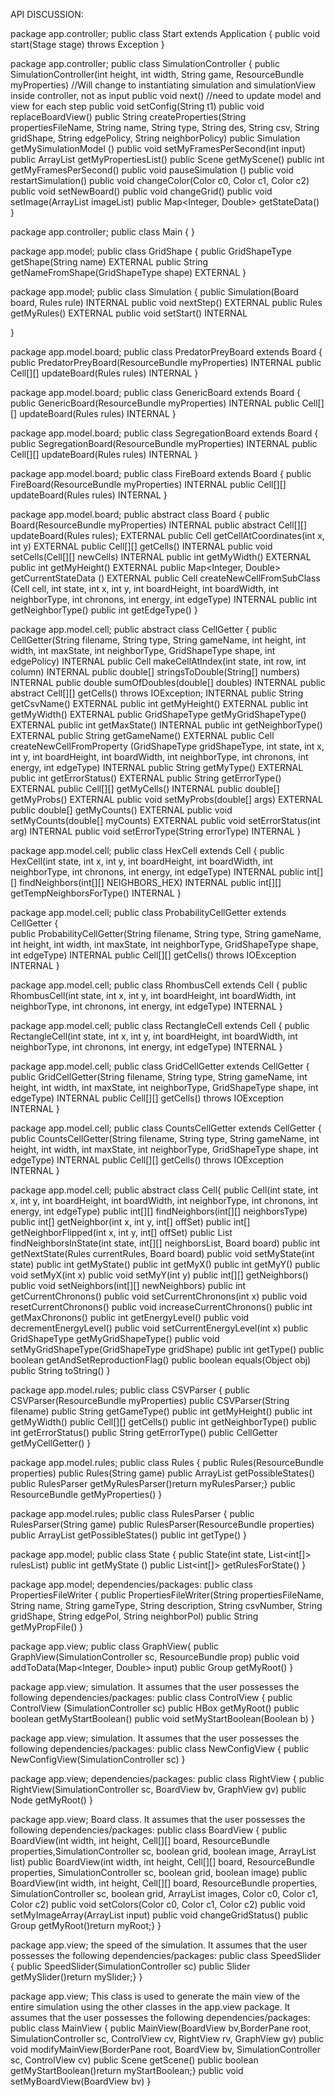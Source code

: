 API DISCUSSION:

package app.controller;
public class Start extends Application {
      public void start(Stage stage) throws Exception
}

package app.controller;
public class SimulationController {
      public SimulationController(int height, int width, String game, ResourceBundle myProperties) //Will change to instantiating simulation and simulationView inside controller, not as input
    public void next() //need to update model and view for each step
    public void setConfig(String t1)
    public void replaceBoardView()
    public String createProperties(String propertiesFileName, String name, String type, String des, String csv, String gridShape, String edgePolicy, String neighborPolicy)
    public Simulation getMySimulationModel ()
    public void setMyFramesPerSecond(int input)
    public ArrayList<String> getMyPropertiesList()
    public Scene getMyScene()
    public int getMyFramesPerSecond()
    public void pauseSimulation ()
    public void restartSimulation()
    public void changeColor(Color c0, Color c1, Color c2)
    public void setNewBoard()
    public void changeGrid()
    public void setImage(ArrayList<Image> imageList)
    public Map<Integer, Double> getStateData()
}

package app.controller;
public class Main {
  }

package app.model;
public class GridShape {
      public GridShapeType getShape(String name)
      EXTERNAL
    public String getNameFromShape(GridShapeType shape)
    EXTERNAL
}

package app.model;
public class Simulation {
      public Simulation(Board board, Rules rule)
      INTERNAL
    public void nextStep()
    EXTERNAL
    public Rules getMyRules()
    EXTERNAL
    public void setStart()
    INTERNAL
    
}

package app.model.board;
public class PredatorPreyBoard extends Board {
      public PredatorPreyBoard(ResourceBundle myProperties)
      INTERNAL
    public Cell[][] updateBoard(Rules rules)
    INTERNAL
}

package app.model.board;
public class GenericBoard extends Board {
          public GenericBoard(ResourceBundle myProperties)
          INTERNAL
        public Cell[][] updateBoard(Rules rules)
        INTERNAL
}

package app.model.board;
public class SegregationBoard extends Board {
      public SegregationBoard(ResourceBundle myProperties)
      INTERNAL
    public Cell[][] updateBoard(Rules rules)
    INTERNAL
}

package app.model.board;
public class FireBoard extends Board {
      public FireBoard(ResourceBundle myProperties)
      INTERNAL
    public Cell[][] updateBoard(Rules rules)
    INTERNAL
}

package app.model.board;
public abstract class Board {
      public Board(ResourceBundle myProperties)
      INTERNAL
    public abstract Cell[][] updateBoard(Rules rules);
    EXTERNAL
    public Cell getCellAtCoordinates(int x, int y)
    EXTERNAL
    public Cell[][] getCells()
    INTERNAL
    public void setCells(Cell[][] newCells)
    INTERNAL
    public int getMyWidth()
    EXTERNAL
    public int getMyHeight()
    EXTERNAL
    public Map<Integer, Double> getCurrentStateData ()
    EXTERNAL
    public Cell createNewCellFromSubClass (Cell cell, int state, int x, int y, int boardHeight, int boardWidth, int neighborType, int chronons, int energy, int edgeType)
    INTERNAL
    public int getNeighborType()
    public int getEdgeType()
}

package app.model.cell;
public abstract class CellGetter {
      public CellGetter(String filename, String type, String gameName, int height, int width, int maxState, int neighborType, GridShapeType shape, int edgePolicy)
      INTERNAL
    public Cell makeCellAtIndex(int state, int row, int column)
    INTERNAL
    public double[] stringsToDouble(String[] numbers)
    INTERNAL
    public double sumOfDoubles(double[] doubles)
    INTERNAL
    public abstract Cell[][] getCells() throws IOException;
    INTERNAL
    public String getCsvName()
    EXTERNAL
    public int getMyHeight()
    EXTERNAL
    public int getMyWidth()
    EXTERNAL
    public GridShapeType getMyGridShapeType()
    EXTERNAL
    public int getMaxState()
    INTERNAL
    public int getNeighborType()
    EXTERNAL
    public String getGameName()
    EXTERNAL
    public Cell createNewCellFromProperty (GridShapeType gridShapeType, int state, int x, int y, int boardHeight, int boardWidth, int neighborType, int chronons, int energy, int edgeType)
    INTERNAL
    public String getMyType()
    EXTERNAL
    public int getErrorStatus()
    EXTERNAL
    public String getErrorType()
    EXTERNAL
    public Cell[][] getMyCells()
    INTERNAL
    public double[] getMyProbs()
    EXTERNAL
    public void setMyProbs(double[] args)
    EXTERNAL
    public double[] getMyCounts()
    EXTERNAL
    public void setMyCounts(double[] myCounts)
    EXTERNAL
    public void setErrorStatus(int arg)
    INTERNAL
    public void setErrorType(String errorType)
    INTERNAL
}

package app.model.cell;
public class HexCell extends Cell {
      public HexCell(int state, int x, int y, int boardHeight, int boardWidth, int neighborType, int chronons, int energy, int edgeType)
      INTERNAL
    public int[][] findNeighbors(int[][] NEIGHBORS_HEX)
    INTERNAL
    public int[][] getTempNeighborsForType()
    INTERNAL
}

package app.model.cell;
public class ProbabilityCellGetter extends CellGetter {  
      public ProbabilityCellGetter(String filename, String type, String gameName, int height, int width, int maxState, int neighborType, GridShapeType shape, int edgeType)
      INTERNAL
    public Cell[][] getCells() throws IOException
    INTERNAL
}

package app.model.cell;
public class RhombusCell extends Cell {
      public RhombusCell(int state, int x, int y, int boardHeight, int boardWidth, int neighborType, int chronons, int energy, int edgeType)
      INTERNAL
}

package app.model.cell;
public class RectangleCell extends Cell {
      public RectangleCell(int state, int x, int y, int boardHeight, int boardWidth, int neighborType, int chronons, int energy, int edgeType)
      INTERNAL
}

package app.model.cell;
public class GridCellGetter extends CellGetter {
      public GridCellGetter(String filename, String type, String gameName, int height, int width, int maxState, int neighborType, GridShapeType shape, int edgeType)
      INTERNAL
    public Cell[][] getCells() throws IOException
    INTERNAL
}

package app.model.cell;
public class CountsCellGetter extends CellGetter {
      public CountsCellGetter(String filename, String type, String gameName, int height, int width, int maxState, int neighborType, GridShapeType shape, int edgeType)
      INTERNAL
    public Cell[][] getCells() throws IOException
    INTERNAL
}

package app.model.cell;
public abstract class Cell{
      public Cell(int state, int x, int y, int boardHeight, int boardWidth, int neighborType, int chronons, int energy, int edgeType)
    public int[][] findNeighbors(int[][] neighborsType)
    public int[] getNeighbor(int x, int y, int[] offSet)
    public int[] getNeighborFlipped(int x, int y, int[] offSet)
    public List<Cell> findNeighborsInState(int state, int[][] neighborsList, Board board)
    public int getNextState(Rules currentRules, Board board)
    public void setMyState(int state)
    public int getMyState()
    public int getMyX()
    public int getMyY()
    public void setMyX(int x)
    public void setMyY(int y)
    public int[][] getNeighbors()
    public void setNeighbors(int[][] newNeighbors)
    public int getCurrentChronons()
    public void setCurrentChronons(int x)
    public void resetCurrentChronons()
    public void increaseCurrentChronons()
    public int getMaxChronons()
    public int getEnergyLevel()
    public void decrementEnergyLevel()
    public void setCurrentEnergyLevel(int x)
    public GridShapeType getMyGridShapeType()
    public void  setMyGridShapeType(GridShapeType gridShape)
    public int getType()
    public boolean getAndSetReproductionFlag()
    public boolean equals(Object obj)
    public String toString()
}

package app.model.rules;
public class CSVParser {
      public CSVParser(ResourceBundle myProperties)
    public CSVParser(String filename)
    public String getGameType()
    public int getMyHeight()
    public int getMyWidth()
    public Cell[][] getCells()
    public int getNeighborType()
    public int getErrorStatus()
    public String getErrorType()
    public CellGetter getMyCellGetter()
}

package app.model.rules;
public class Rules {
      public Rules(ResourceBundle properties)
    public Rules(String game)
    public ArrayList<State> getPossibleStates()
    public RulesParser getMyRulesParser()return myRulesParser;}
    public ResourceBundle getMyProperties()
}

package app.model.rules;
public class RulesParser {
      public RulesParser(String game)
    public RulesParser(ResourceBundle properties)
    public ArrayList<State> getPossibleStates()
    public int getType()
}

package app.model;
public class State {
      public State(int state, List<int[]> rulesList)
    public int getMyState ()
    public List<int[]> getRulesForState()
}

package app.model;
dependencies/packages:
public class PropertiesFileWriter {
      public PropertiesFileWriter(String propertiesFileName, String name, String gameType, String description, String csvNumber, String gridShape, String edgePol, String neighborPol)
    public String getMyPropFile()
}

package app.view;
public class GraphView{
      public GraphView(SimulationController sc, ResourceBundle prop)
    public void addToData(Map<Integer, Double> input)
    public Group getMyRoot()
}

package app.view;
simulation. It assumes that the user possesses the following dependencies/packages:
public class ControlView {
      public ControlView (SimulationController sc)
    public HBox getMyRoot()
    public boolean getMyStartBoolean()
    public void setMyStartBoolean(Boolean b)
}

package app.view;
simulation. It assumes that the user possesses the following dependencies/packages:
public class NewConfigView {
      public NewConfigView(SimulationController sc)
}

package app.view;
dependencies/packages:
public class RightView {
      public RightView(SimulationController sc, BoardView bv, GraphView gv)
    public Node getMyRoot()
}

package app.view;
Board class. It assumes that the user possesses the following dependencies/packages:
public class BoardView {
      public BoardView(int width, int height, Cell[][] board, ResourceBundle properties,SimulationController sc, boolean grid, boolean image, ArrayList<Image> list)
    public BoardView(int width, int height, Cell[][] board, ResourceBundle properties, SimulationController sc, boolean grid, boolean image)
    public BoardView(int width, int height, Cell[][] board, ResourceBundle properties, SimulationController sc, boolean grid, ArrayList<Image> images, Color c0, Color c1, Color c2)
    public void setColors(Color c0, Color c1, Color c2)
    public void setMyImageArray(ArrayList<Image> input)
    public void changeGridStatus()
    public Group getMyRoot()return myRoot;}
}

package app.view;
the speed of the simulation. It assumes that the user possesses the following dependencies/packages:
public class SpeedSlider {
      public SpeedSlider(SimulationController sc)
    public Slider getMySlider()return mySlider;}
}

package app.view;
This class is used to generate the main view of the entire simulation using the other classes in the app.view package.
It assumes that the user possesses the following dependencies/packages:
public class MainView {
      public MainView(BoardView bv,BorderPane root, SimulationController sc, ControlView cv, RightView rv, GraphView gv)
    public void modifyMainView(BorderPane root, BoardView bv, SimulationController sc, ControlView cv)
    public Scene getScene()
    public boolean getMyStartBoolean()return myStartBoolean;}
    public void  setMyBoardView(BoardView bv)
}
 